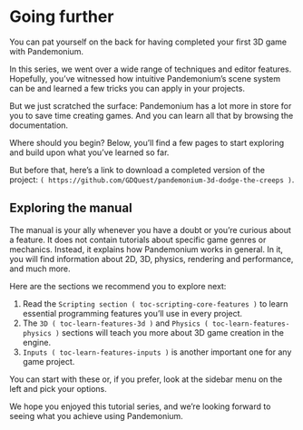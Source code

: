 

# Going further

You can pat yourself on the back for having completed your first 3D game with
Pandemonium.

In this series, we went over a wide range of techniques and editor features.
Hopefully, you’ve witnessed how intuitive Pandemonium’s scene system can be and
learned a few tricks you can apply in your projects.

But we just scratched the surface: Pandemonium has a lot more in store for you to save
time creating games. And you can learn all that by browsing the documentation.

Where should you begin? Below, you’ll find a few pages to start exploring and
build upon what you’ve learned so far.

But before that, here’s a link to download a completed version of the project:
`( https://github.com/GDQuest/pandemonium-3d-dodge-the-creeps )`.

## Exploring the manual

The manual is your ally whenever you have a doubt or you’re curious about a
feature. It does not contain tutorials about specific game genres or mechanics.
Instead, it explains how Pandemonium works in general. In it, you will find
information about 2D, 3D, physics, rendering and performance, and much more.

Here are the sections we recommend you to explore next:

1. Read the `Scripting section ( toc-scripting-core-features )` to learn essential programming features you’ll use
   in every project.
2. The `3D ( toc-learn-features-3d )` and `Physics ( toc-learn-features-physics )` sections will teach you more about 3D game creation in the
   engine.
3. `Inputs ( toc-learn-features-inputs )` is another important one for any game project.

You can start with these or, if you prefer, look at the sidebar menu on the left
and pick your options.

We hope you enjoyed this tutorial series, and we’re looking forward to seeing
what you achieve using Pandemonium.
